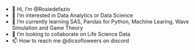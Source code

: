 - 👋 Hi, I’m @Rosiedefazio
- 👀 I’m interested in Data Analytics or Data Science
- 🌱 I’m currently learning SAS, Pandas for Python, Machine Learing, Wave Simulation and Game Theory
- 💞️ I’m looking to collaborate on Life Science Data
- 📫 How to reach me @dicsofloweers on discord

<!---
Rosiedefazio/Rosiedefazio is a ✨ special ✨ repository because its `README.md` (this file) appears on your GitHub profile.
You can click the Preview link to take a look at your changes.
--->

